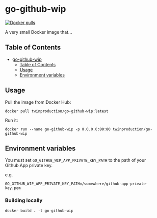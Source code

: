 # go-github-wip

[![Docker pulls](https://img.shields.io/docker/pulls/twinproduction/go-github-wip.svg)](https://cloud.docker.com/repository/docker/twinproduction/go-github-wip)

A very small Docker image that...


## Table of Contents

- [go-github-wip](#go-github-wip)
  * [Table of Contents](#table-of-contents)
  * [Usage](#usage)
  * [Environment variables](#environment-variables)


## Usage

Pull the image from Docker Hub:

```
docker pull twinproduction/go-github-wip:latest
```

Run it:

```
docker run --name go-github-wip -p 0.0.0.0:80:80 twinproduction/go-github-wip
```


## Environment variables

You must set `GO_GITHUB_WIP_APP_PRIVATE_KEY_PATH` to the path of your Github App private key.

e.g.

```
GO_GITHUB_WIP_APP_PRIVATE_KEY_PATH=/somewhere/github-app-private-key.pem
```


### Building locally

```
docker build . -t go-github-wip
```